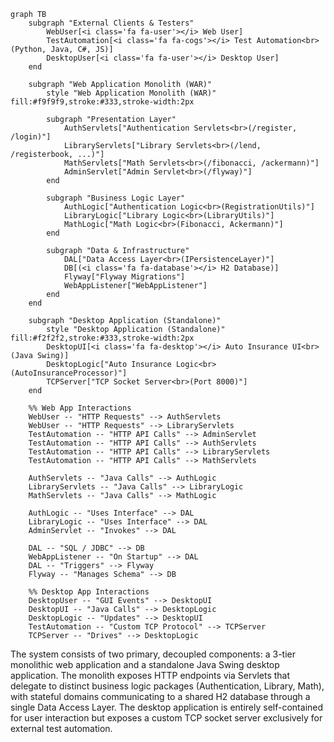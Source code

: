 ```mermaid
graph TB
    subgraph "External Clients & Testers"
        WebUser[<i class='fa fa-user'></i> Web User]
        TestAutomation[<i class='fa fa-cogs'></i> Test Automation<br>(Python, Java, C#, JS)]
        DesktopUser[<i class='fa fa-user'></i> Desktop User]
    end

    subgraph "Web Application Monolith (WAR)"
        style "Web Application Monolith (WAR)" fill:#f9f9f9,stroke:#333,stroke-width:2px
        
        subgraph "Presentation Layer"
            AuthServlets["Authentication Servlets<br>(/register, /login)"]
            LibraryServlets["Library Servlets<br>(/lend, /registerbook, ...)"]
            MathServlets["Math Servlets<br>(/fibonacci, /ackermann)"]
            AdminServlet["Admin Servlet<br>(/flyway)"]
        end

        subgraph "Business Logic Layer"
            AuthLogic["Authentication Logic<br>(RegistrationUtils)"]
            LibraryLogic["Library Logic<br>(LibraryUtils)"]
            MathLogic["Math Logic<br>(Fibonacci, Ackermann)"]
        end

        subgraph "Data & Infrastructure"
            DAL["Data Access Layer<br>(IPersistenceLayer)"]
            DB[(<i class='fa fa-database'></i> H2 Database)]
            Flyway["Flyway Migrations"]
            WebAppListener["WebAppListener"]
        end
    end

    subgraph "Desktop Application (Standalone)"
        style "Desktop Application (Standalone)" fill:#f2f2f2,stroke:#333,stroke-width:2px
        DesktopUI[<i class='fa fa-desktop'></i> Auto Insurance UI<br>(Java Swing)]
        DesktopLogic["Auto Insurance Logic<br>(AutoInsuranceProcessor)"]
        TCPServer["TCP Socket Server<br>(Port 8000)"]
    end

    %% Web App Interactions
    WebUser -- "HTTP Requests" --> AuthServlets
    WebUser -- "HTTP Requests" --> LibraryServlets
    TestAutomation -- "HTTP API Calls" --> AdminServlet
    TestAutomation -- "HTTP API Calls" --> AuthServlets
    TestAutomation -- "HTTP API Calls" --> LibraryServlets
    TestAutomation -- "HTTP API Calls" --> MathServlets

    AuthServlets -- "Java Calls" --> AuthLogic
    LibraryServlets -- "Java Calls" --> LibraryLogic
    MathServlets -- "Java Calls" --> MathLogic

    AuthLogic -- "Uses Interface" --> DAL
    LibraryLogic -- "Uses Interface" --> DAL
    AdminServlet -- "Invokes" --> DAL

    DAL -- "SQL / JDBC" --> DB
    WebAppListener -- "On Startup" --> DAL
    DAL -- "Triggers" --> Flyway
    Flyway -- "Manages Schema" --> DB

    %% Desktop App Interactions
    DesktopUser -- "GUI Events" --> DesktopUI
    DesktopUI -- "Java Calls" --> DesktopLogic
    DesktopLogic -- "Updates" --> DesktopUI
    TestAutomation -- "Custom TCP Protocol" --> TCPServer
    TCPServer -- "Drives" --> DesktopLogic
```

The system consists of two primary, decoupled components: a 3-tier monolithic web application and a standalone Java Swing desktop application. The monolith exposes HTTP endpoints via Servlets that delegate to distinct business logic packages (Authentication, Library, Math), with stateful domains communicating to a shared H2 database through a single Data Access Layer. The desktop application is entirely self-contained for user interaction but exposes a custom TCP socket server exclusively for external test automation.